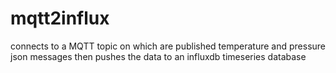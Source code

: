 # mqtt2influx
connects to a MQTT topic on which are published temperature and pressure json messages
then pushes the data to an influxdb timeseries database
